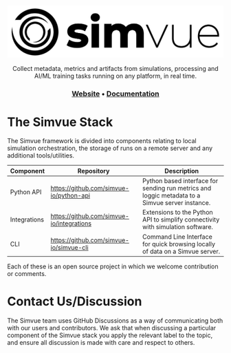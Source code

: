 <p align="center">
  <picture>
    <source media="(prefers-color-scheme: dark)" srcset="https://github.com/simvue-io/.github/blob/5eb8cfd2edd3269259eccd508029f269d993282f/simvue-white.png" />
    <source media="(prefers-color-scheme: light)" srcset="https://github.com/simvue-io/.github/blob/5eb8cfd2edd3269259eccd508029f269d993282f/simvue-black.png" />
    <img alt="Simvue" src="https://github.com/simvue-io/.github/blob/5eb8cfd2edd3269259eccd508029f269d993282f/simvue-black.png">
  </picture>
</p>
 
<p align="center"> 
Collect metadata, metrics and artifacts from simulations, processing and AI/ML training tasks running on any platform, in real time.
</p>

<h3 align="center">
 <a href="https://simvue.io"><b>Website</b></a>
  •
  <a href="https://docs.simvue.io"><b>Documentation</b></a>
</h3>

# The Simvue Stack

The Simvue framework is divided into components relating to local simulation orchestration, the storage of runs on a remote server and any additional tools/utilities.

|**Component**|**Repository**|**Description**|
|-------------|--------------|---------------|
| Python API  |https://github.com/simvue-io/python-api|Python based interface for sending run metrics and loggic metadata to a Simvue server instance.|
| Integrations |https://github.com/simvue-io/integrations|Extensions to the Python API to simplify connectivity with simulation software.|
| CLI         |https://github.com/simvue-io/simvue-cli|Command Line Interface for quick browsing locally of data on a Simvue server.|

Each of these is an open source project in which we welcome contribution or comments.

# Contact Us/Discussion

The Simvue team uses GitHub Discussions as a way of communicating both with our users and contributors. We ask that when discussing a particular component of the Simvue stack
you apply the relevant label to the topic, and ensure all discussion is made with care and respect to others.
